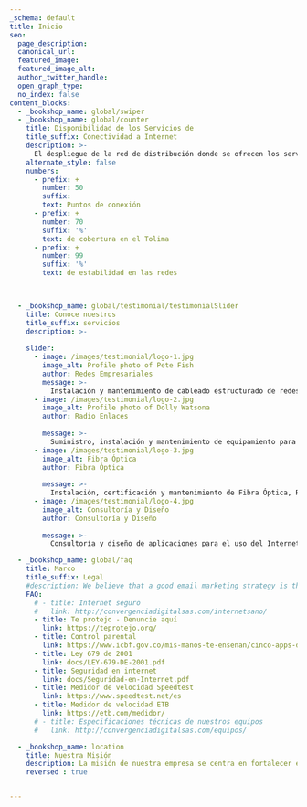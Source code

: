 ```yaml
---
_schema: default
title: Inicio
seo:
  page_description:
  canonical_url:
  featured_image:
  featured_image_alt:
  author_twitter_handle:
  open_graph_type:
  no_index: false
content_blocks:
  - _bookshop_name: global/swiper
  - _bookshop_name: global/counter
    title: Disponibilidad de los Servicios de 
    title_suffix: Conectividad a Internet
    description: >-
      El despliegue de la red de distribución donde se ofrecen los servicios de conectividad a Internet por parte de Convergencia Digital esta basado en tecnología Wi-Fi de largo alcance por lo que la disponibilidad del servicio es del 99,6%.
    alternate_style: false
    numbers:
      - prefix: +
        number: 50
        suffix: 
        text: Puntos de conexión 
      - prefix: +
        number: 70
        suffix: '%'
        text: de cobertura en el Tolima
      - prefix: +
        number: 99
        suffix: '%'
        text: de estabilidad en las redes
 


  - _bookshop_name: global/testimonial/testimonialSlider
    title: Conoce nuestros 
    title_suffix: servicios
    description: >-
      
    slider:
      - image: /images/testimonial/logo-1.jpg
        image_alt: Profile photo of Pete Fish
        author: Redes Empresariales
        message: >-
          Instalación y mantenimiento de cableado estructurado de redes de telecomunicaciones y de redes empresariales. Instalación y gestión de zonas Wi-fi.
      - image: /images/testimonial/logo-2.jpg
        image_alt: Profile photo of Dolly Watsona
        author: Radio Enlaces
        
        message: >-
          Suministro, instalación y mantenimiento de equipamiento para el radio enlace PtP y PtMP aplicado tanto a proyectos corporativos, como gubernamentales.
      - image: /images/testimonial/logo-3.jpg
        image_alt: Fibra Óptica
        author: Fibra Óptica
         
        message: >-
          Instalación, certificación y mantenimiento de Fibra Óptica, Red Óptica Pasiva con la Capacidad de Gigabit y Red de Actividad en Nodo (GPON/AON)
      - image: /images/testimonial/logo-4.jpg
        image_alt: Consultoría y Diseño
        author: Consultoría y Diseño
         
        message: >-
          Consultoría y diseño de aplicaciones para el uso del Internet de las cosas en proyectos de domótica e inmótica, ahorro energético, seguridad y accesibilidad para casas Inteligentes.

  - _bookshop_name: global/faq
    title: Marco
    title_suffix: Legal
    #description: We believe that a good email marketing strategy is the key to growth. So we’re helping you grow your business with tools and resources that make email marketing easy.
    FAQ:
      # - title: Internet seguro
      #   link: http://convergenciadigitalsas.com/internetsano/
      - title: Te protejo - Denuncie aquí
        link: https://teprotejo.org/
      - title: Control parental
        link: https://www.icbf.gov.co/mis-manos-te-ensenan/cinco-apps-de-control-parental-para-proteger-ninas-y-ninos-en-internet
      - title: Ley 679 de 2001
        link: docs/LEY-679-DE-2001.pdf
      - title: Seguridad en internet
        link: docs/Seguridad-en-Internet.pdf
      - title: Medidor de velocidad Speedtest
        link: https://www.speedtest.net/es
      - title: Medidor de velocidad ETB
        link: https://etb.com/medidor/
      # - title: Especificaciones técnicas de nuestros equipos
      #   link: http://convergenciadigitalsas.com/equipos/

  - _bookshop_name: location
    title: Nuestra Misión
    description: La misión de nuestra empresa se centra en fortalecer el área tecnológica de la región, convirtiéndola en un pilar fundamental para lograr un incremento de la productividad y competitividad de nuestro departamento y un mayor impacto socio económico en el ámbito nacional.
    reversed : true


---
```

